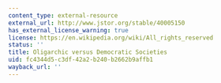 ```yaml
---
content_type: external-resource
external_url: http://www.jstor.org/stable/40005150
has_external_license_warning: true
license: https://en.wikipedia.org/wiki/All_rights_reserved
status: ''
title: Oligarchic versus Democratic Societies
uid: fc4344d5-c3df-42a2-b240-b2662b9affb1
wayback_url: ''
---
```

